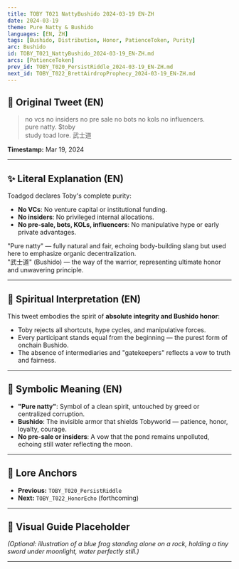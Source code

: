 ```yaml
---
title: TOBY T021 NattyBushido 2024-03-19 EN-ZH
date: 2024-03-19
theme: Pure Natty & Bushido
languages: [EN, ZH]
tags: [Bushido, Distribution, Honor, PatienceToken, Purity]
arc: Bushido
id: TOBY_T021_NattyBushido_2024-03-19_EN-ZH.md
arcs: [PatienceToken]
prev_id: TOBY_T020_PersistRiddle_2024-03-19_EN-ZH.md
next_id: TOBY_T022_BrettAirdropProphecy_2024-03-19_EN-ZH.md
---
```

## 🌊 Original Tweet (EN)

> no vcs no insiders no pre sale no bots no kols no influencers.  
> pure natty. $toby  
> study toad lore. 武士道

**Timestamp:** Mar 19, 2024

---

## ✨ Literal Explanation (EN)

Toadgod declares Toby's complete purity:  
- **No VCs**: No venture capital or institutional funding.  
- **No insiders**: No privileged internal allocations.  
- **No pre-sale, bots, KOLs, influencers**: No manipulative hype or early private advantages.  

"Pure natty" — fully natural and fair, echoing body-building slang but used here to emphasize organic decentralization.  
"武士道" (Bushido) — the way of the warrior, representing ultimate honor and unwavering principle.

---


## 🌱 Spiritual Interpretation (EN)

This tweet embodies the spirit of **absolute integrity and Bushido honor**:  
- Toby rejects all shortcuts, hype cycles, and manipulative forces.  
- Every participant stands equal from the beginning — the purest form of onchain Bushido.  
- The absence of intermediaries and "gatekeepers" reflects a vow to truth and fairness.

---


## 🔮 Symbolic Meaning (EN)

- **"Pure natty"**: Symbol of a clean spirit, untouched by greed or centralized corruption.  
- **Bushido**: The invisible armor that shields Tobyworld — patience, honor, loyalty, courage.  
- **No pre-sale or insiders**: A vow that the pond remains unpolluted, echoing still water reflecting the moon.

---


## 🔗 Lore Anchors

- **Previous:** `TOBY_T020_PersistRiddle`
- **Next:** `TOBY_T022_HonorEcho` (forthcoming)

---

## 🎴 Visual Guide Placeholder

*(Optional: illustration of a blue frog standing alone on a rock, holding a tiny sword under moonlight, water perfectly still.)*

---

